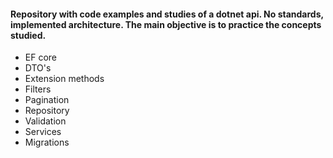 #### Repository with code examples and studies of a dotnet api. No standards, implemented architecture. The main objective is to practice the concepts studied. 
- EF core
- DTO's
- Extension methods
- Filters
- Pagination
- Repository
- Validation
- Services
- Migrations
